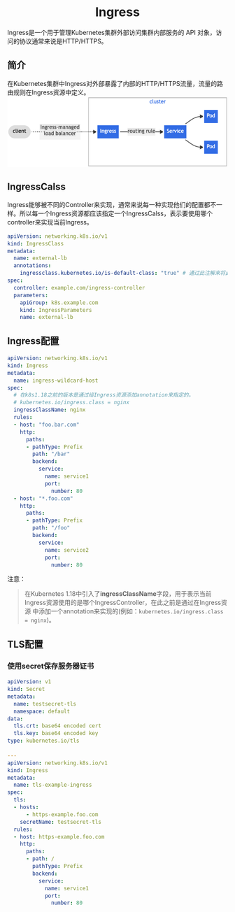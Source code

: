 # <center>Ingress
Ingress是一个用于管理Kubernetes集群外部访问集群内部服务的 API 对象，访问的协议通常来说是HTTP/HTTPS。

## 简介
在Kubernetes集群中Ingress对外部暴露了内部的HTTP/HTTPS流量，流量的路由规则在Ingress资源中定义。
![Ingress](../images/ingress/ingress.png)

## IngressCalss
Ingress能够被不同的Controller来实现，通常来说每一种实现他们的配置都不一样。所以每一个Ingress资源都应该指定一个IngressCalss，表示要使用哪个controller来实现当前Ingress。
```yaml
apiVersion: networking.k8s.io/v1
kind: IngressClass
metadata:
  name: external-lb
  annotations:
    ingressclass.kubernetes.io/is-default-class: "true" # 通过此注解来将此IngressClass设置为默认的IngressClass
spec:
  controller: example.com/ingress-controller
  parameters:
    apiGroup: k8s.example.com
    kind: IngressParameters
    name: external-lb
```



## Ingress配置
```yaml
apiVersion: networking.k8s.io/v1
kind: Ingress
metadata:
  name: ingress-wildcard-host
spec:
  # 在k8s1.18之前的版本是通过给Ingress资源添加annotation来指定的。
  # kubernetes.io/ingress.class = nginx
  ingressClassName: nginx
  rules:
  - host: "foo.bar.com"
    http:
      paths:
      - pathType: Prefix
        path: "/bar"
        backend:
          service:
            name: service1
            port:
              number: 80
  - host: "*.foo.com"
    http:
      paths:
      - pathType: Prefix
        path: "/foo"
        backend:
          service:
            name: service2
            port:
              number: 80
```
注意：
> 在Kubernetes 1.18中引入了**ingressClassName**字段，用于表示当前Ingress资源使用的是哪个IngressController，在此之前是通过在Ingress资源
> 中添加一个annotation来实现的(例如：`kubernetes.io/ingress.class = nginx`)。

## TLS配置
### 使用secret保存服务器证书
```yaml
apiVersion: v1
kind: Secret
metadata:
  name: testsecret-tls
  namespace: default
data:
  tls.crt: base64 encoded cert
  tls.key: base64 encoded key
type: kubernetes.io/tls

---
apiVersion: networking.k8s.io/v1
kind: Ingress
metadata:
  name: tls-example-ingress
spec:
  tls:
  - hosts:
      - https-example.foo.com
    secretName: testsecret-tls
  rules:
  - host: https-example.foo.com
    http:
      paths:
      - path: /
        pathType: Prefix
        backend:
          service:
            name: service1
            port:
              number: 80
```

